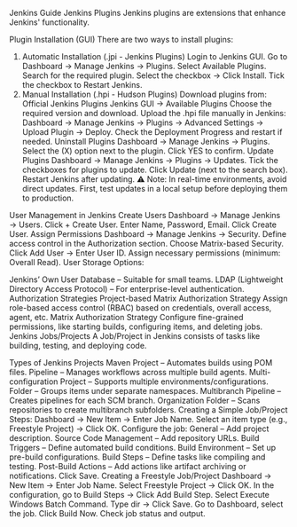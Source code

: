 Jenkins Guide
Jenkins Plugins
Jenkins plugins are extensions that enhance Jenkins' functionality.

Plugin Installation (GUI)
There are two ways to install plugins:

1. Automatic Installation (.jpi - Jenkins Plugins)
Login to Jenkins GUI.
Go to Dashboard → Manage Jenkins → Plugins.
Select Available Plugins.
Search for the required plugin.
Select the checkbox → Click Install.
Tick the checkbox to Restart Jenkins.
2. Manual Installation (.hpi - Hudson Plugins)
Download plugins from:
Official Jenkins Plugins
Jenkins GUI → Available Plugins
Choose the required version and download.
Upload the .hpi file manually in Jenkins:
Dashboard → Manage Jenkins → Plugins → Advanced Settings → Upload Plugin → Deploy.
Check the Deployment Progress and restart if needed.
Uninstall Plugins
Dashboard → Manage Jenkins → Plugins.
Select the (X) option next to the plugin.
Click YES to confirm.
Update Plugins
Dashboard → Manage Jenkins → Plugins → Updates.
Tick the checkboxes for plugins to update.
Click Update (next to the search box).
Restart Jenkins after updating.
⚠️ Note: In real-time environments, avoid direct updates. First, test updates in a local setup before deploying them to production.

User Management in Jenkins
Create Users
Dashboard → Manage Jenkins → Users.
Click + Create User.
Enter Name, Password, Email.
Click Create User.
Assign Permissions
Dashboard → Manage Jenkins → Security.
Define access control in the Authorization section.
Choose Matrix-based Security.
Click Add User → Enter User ID.
Assign necessary permissions (minimum: Overall Read).
User Storage Options:

Jenkins’ Own User Database – Suitable for small teams.
LDAP (Lightweight Directory Access Protocol) – For enterprise-level authentication.
Authorization Strategies
Project-based Matrix Authorization Strategy
Assign role-based access control (RBAC) based on credentials, overall access, agent, etc.
Matrix Authorization Strategy
Configure fine-grained permissions, like starting builds, configuring items, and deleting jobs.
Jenkins Jobs/Projects
A Job/Project in Jenkins consists of tasks like building, testing, and deploying code.

Types of Jenkins Projects
Maven Project – Automates builds using POM files.
Pipeline – Manages workflows across multiple build agents.
Multi-configuration Project – Supports multiple environments/configurations.
Folder – Groups items under separate namespaces.
Multibranch Pipeline – Creates pipelines for each SCM branch.
Organization Folder – Scans repositories to create multibranch subfolders.
Creating a Simple Job/Project
Steps:
Dashboard → New Item → Enter Job Name.
Select an item type (e.g., Freestyle Project) → Click OK.
Configure the job:
General – Add project description.
Source Code Management – Add repository URLs.
Build Triggers – Define automated build conditions.
Build Environment – Set up pre-build configurations.
Build Steps – Define tasks like compiling and testing.
Post-Build Actions – Add actions like artifact archiving or notifications.
Click Save.
Creating a Freestyle Job/Project
Dashboard → New Item → Enter Job Name.
Select Freestyle Project → Click OK.
In the configuration, go to Build Steps → Click Add Build Step.
Select Execute Windows Batch Command.
Type dir → Click Save.
Go to Dashboard, select the job.
Click Build Now.
Check job status and output.